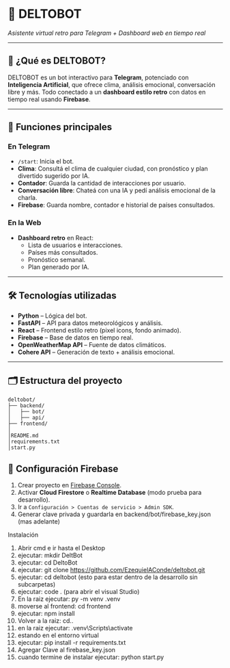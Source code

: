 # 🤖 DELTOBOT  
_Asistente virtual retro para Telegram + Dashboard web en tiempo real_

---

## 📌 ¿Qué es DELTOBOT?

DELTOBOT es un bot interactivo para **Telegram**, potenciado con **Inteligencia Artificial**, que ofrece clima, análisis emocional, conversación libre y más. Todo conectado a un **dashboard estilo retro** con datos en tiempo real usando **Firebase**.

---

## 🧠 Funciones principales

### En Telegram

- `/start`: Inicia el bot.
- **Clima**: Consultá el clima de cualquier ciudad, con pronóstico y plan divertido sugerido por IA.
- **Contador**: Guarda la cantidad de interacciones por usuario.
- **Conversación libre**: Chateá con una IA y pedí análisis emocional de la charla.
- **Firebase**: Guarda nombre, contador e historial de países consultados.

### En la Web

- **Dashboard retro** en React:
  - Lista de usuarios e interacciones.
  - Países más consultados.
  - Pronóstico semanal.
  - Plan generado por IA.

---

## 🛠️ Tecnologías utilizadas

- **Python** – Lógica del bot.
- **FastAPI** – API para datos meteorológicos y análisis.
- **React** – Frontend estilo retro (pixel icons, fondo animado).
- **Firebase** – Base de datos en tiempo real.
- **OpenWeatherMap API** – Fuente de datos climáticos.
- **Cohere API** – Generación de texto + análisis emocional.

---

## 🗂️ Estructura del proyecto
```
deltobot/
├── backend/
│   ├── bot/           
│   ├── api/           
├── frontend/
│
│README.md
│requirements.txt
│start.py
```

## 🔧 Configuración Firebase

1. Crear proyecto en [Firebase Console](https://console.firebase.google.com).
2. Activar **Cloud Firestore** o **Realtime Database** (modo prueba para desarrollo).
3. Ir a `Configuración > Cuentas de servicio > Admin SDK`.
4. Generar clave privada y guardarla en backend/bot/firebase_key.json (mas adelante)


Instalación

1. Abrir cmd e ir hasta el Desktop
2. ejecutar: mkdir DeltBot
3. ejecutar: cd DeltoBot
4. ejecutar: git clone https://github.com/EzequielAConde/deltobot.git
5. ejecutar: cd deltobot (esto para estar dentro de la desarrollo sin subcarpetas)
6. ejecutar: code . (para abrir el visual Studio)
7. En la raiz ejecutar: py -m venv .venv
8. moverse al frontend: cd frontend
9. ejecutar: npm install
10. Volver a la raiz: cd..
11. en la raiz ejecutar: .venv\Scripts\activate
12. estando en el entorno virtual
13. ejecutar: pip install -r requirements.txt
14. Agregar Clave al firebase_key.json
15. cuando termine de instalar ejecutar: python start.py
